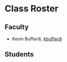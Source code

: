 # Class Roster

## Faculty

- Kevin Buffardi, [kbuffardi](https://github.com/kbuffardi)

## Students

